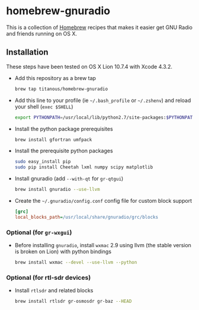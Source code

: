 # homebrew-gnuradio

This is a collection of [Homebrew](https://github.com/mxcl/homebrew) recipes
that makes it easier get GNU Radio and friends running on OS X.

## Installation

These steps have been tested on OS X Lion 10.7.4 with Xcode 4.3.2.

- Add this repository as a brew tap

  ```sh
  brew tap titanous/homebrew-gnuradio
  ```

- Add this line to your profile (ie `~/.bash_profile` or `~/.zshenv`) and reload
  your shell (`exec $SHELL`)

  ```sh
  export PYTHONPATH=/usr/local/lib/python2.7/site-packages:$PYTHONPATH
  ```

- Install the python package prerequisites

  ```sh
  brew install gfortran umfpack
  ```

- Install the prerequisite python packages

  ```sh
  sudo easy_install pip
  sudo pip install Cheetah lxml numpy scipy matplotlib
  ```

- Install gnuradio (add `--with-qt` for `gr-qtgui`)

  ```sh
  brew install gnuradio --use-llvm
  ```
- Create the `~/.gnuradio/config.conf` config file for custom block support

  ```ini
  [grc]
  local_blocks_path=/usr/local/share/gnuradio/grc/blocks
  ```

### Optional (for `gr-wxgui`)

- Before installing `gnuradio`, install `wxmac` 2.9 using llvm (the stable
  version is broken on Lion) with python bindings

  ```sh
  brew install wxmac --devel --use-llvm --python
  ```

### Optional (for rtl-sdr devices)

- Install `rtlsdr` and related blocks

  ```sh
  brew install rtlsdr gr-osmosdr gr-baz --HEAD
  ```
